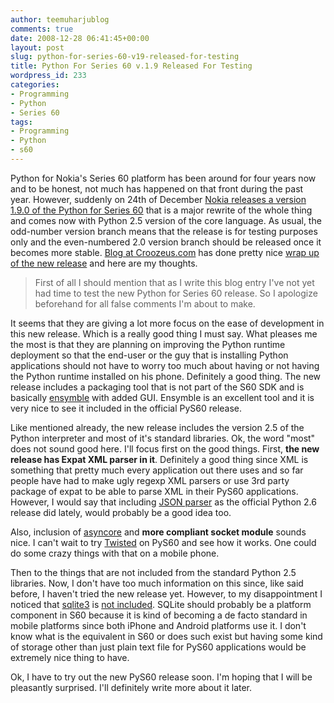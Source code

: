 ```yaml
---
author: teemuharjublog
comments: true
date: 2008-12-28 06:41:45+00:00
layout: post
slug: python-for-series-60-v19-released-for-testing
title: Python For Series 60 v.1.9 Released For Testing
wordpress_id: 233
categories:
- Programming
- Python
- Series 60
tags:
- Programming
- Python
- s60
---
```


Python for Nokia's Series 60 platform has been around for four years now and to be honest, not much has happened on that front during the past year. However, suddenly on 24th of December [Nokia releases a version 1.9.0 of the Python for Series 60](http://discussion.forum.nokia.com/forum/showthread.php?t=154215) that is a major rewrite of the whole thing and comes now with Python 2.5 version of the core language. As usual, the odd-number version branch means that the release is for testing purposes only and the even-numbered 2.0 version branch should be released once it becomes more stable. [Blog at Croozeus.com](http://croozeus.com/blog) has done pretty nice [wrap up of the new release](http://croozeus.com/blogs/?p=153) and here are my thoughts.



<blockquote>First of all I should mention that as I write this blog entry I've not yet had time to test the new Python for Series 60 release. So I apologize beforehand for all false comments I'm about to make. </blockquote>



It seems that they are giving a lot more focus on the ease of development in this new release. Which is a really good thing I must say. What pleases me the most is that they are planning on improving the Python runtime deployment so that the end-user or the guy that is installing Python applications should not have to worry too much about having or not having the Python runtime installed on his phone. Definitely a good thing. The new release includes a packaging tool that is not part of the S60 SDK and is basically [ensymble](http://code.google.com/p/ensymble/) with added GUI. Ensymble is an excellent tool and it is very nice to see it included in the official PyS60 release.

Like mentioned already, the new release includes the version 2.5 of the Python interpreter and most of it's standard libraries. Ok, the word "most" does not sound good here. I'll focus first on the good things. First, **the new release has Expat XML parser in it**. Definitely a good thing since XML is something that pretty much every application out there uses and so far people have had to make ugly regexp XML parsers or use 3rd party package of expat to be able to parse XML in their PyS60 applications. However, I would say that including [JSON parser](http://docs.python.org/library/json.html) as the official Python 2.6 release did lately, would probably be a good idea too.

Also, inclusion of [asyncore](http://www.python.org/doc/2.5.4/lib/module-asyncore.html) and **more compliant socket module** sounds nice. I can't wait to try [Twisted](http://twistedmatrix.com/trac/) on PyS60 and see how it works. One could do some crazy things with that on a mobile phone.

Then to the things that are not included from the standard Python 2.5 libraries. Now, I don't have too much information on this since, like said before, I haven't tried the new release yet. However, to my disappointment I noticed that [sqlite3](http://www.python.org/doc/2.5.4/lib/module-sqlite3.html) is [not included](http://discussion.forum.nokia.com/forum/showpost.php?p=521671&postcount=2). SQLite should probably be a platform component in S60 because it is kind of becoming a de facto standard in mobile platforms since both iPhone and Android platforms use it. I don't know what is the equivalent in S60 or does such exist but having some kind of storage other than just plain text file for PyS60 applications would be extremely nice thing to have.

Ok, I have to try out the new PyS60 release soon. I'm hoping that I will be pleasantly surprised. I'll definitely write more about it later.
